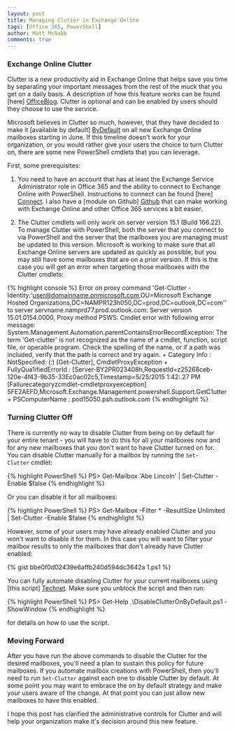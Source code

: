 ```yaml
---
layout: post
title: Managing Clutter in Exchange Online
tags: [Office 365, PowerShell]
author: Matt McNabb
comments: true
---
```


[OfficeBlog]: http://blogs.office.com/2014/11/11/de-clutter-inbox-office-365/
[ByDefault]: http://blogs.office.com/2015/05/18/de-cluttering-everyones-inbox/
[Connect]: https://technet.microsoft.com/en-us/library/jj984289(v=exchg.150).aspx
[Github]: https://github.com/mattmcnabb/O365Admin
[Technet]: https://gallery.technet.microsoft.com/Disable-Clutters-For-All-41834444
[Clutter]: /assets/img/Get-Clutter_Error.png

### Exchange Online Clutter
Clutter is a new productivity aid in Exchange Online that helps save you time by separating your important messages from the rest of the muck that you get on a daily basis. A description of how this feature works can be found [here] [OfficeBlog]. Clutter is optional and can be enabled by users should they choose to use the service.

Microsoft believes in Clutter so much, however, that they have decided to make it [available by default] [ByDefault] on all new Exchange Online mailboxes starting in June. If this timeline doesn't work for your organization, or you would rather give your users the choice to turn Clutter on, there are some new PowerShell cmdlets that you can leverage.

First, some prerequisites:

<!--more-->

1. You need to have an account that has at least the Exchange Service Administrator role in Office 365 and the ability to connect to Exchange Online with PowerShell. Instructions to connect can be found [here] [Connect]. I also have a [module on Github] [Github] that can make working with Exchange Online and other Office 365 services a bit easier.

2. The Clutter cmdlets will only work on server version 15.1 (Build 166.22). To manage Clutter with PowerShell, both the server that you connect to via PowerShell and the server that the mailboxes you are managing must be updated to this version. Microsoft is working to make sure that all Exchange Online servers are updated as quickly as possible, but you may still have some mailboxes that are on a prior version. If this is the case you will get an error when targeting those mailboxes with the Clutter cmdlets:

{% highlight console %}
Error on proxy command 'Get-Clutter -Identity:'user@domainname.onmicrosoft.com,OU=Microsoft Exchange Hosted Organizations,DC=NAMPR123h050,DC=prod,DC=outlook,DC=com'' to
server servname.namprd77.prod.outlook.com: Server version 15.01.0154.0000, Proxy method PSWS:
Cmdlet error with following error message:
System.Management.Automation.parentContainsErrorRecordException: The term 'Get-clutter' is not recognized as the name of a cmdlet, function, script file, or operable program. Check the spelling of the name, or if a path was included, verify that the path is correct and try again.
    + Category Info         : NotSpecified: (:) [Get-Clutter], CmdletProxyException
    + FullyQua1ifiedErrorId : [Server-BY2PR023408h,RequestId=z25268ceb-120e-4f43-9b35-33Ec0ac02c5,Timestamp=5/25/2015 1:42:.27 PM [Failurecategoryzcmdlet-cmdletproxyexception] 5FE2AEFD,Microsoft.Exchange.Management.powershell.Support.GetC1utter
    + PSComputerName        : pod15050.psh.outlook.com
{% endhighlight %}

### Turning Clutter Off
There is currently no way to disable Clutter from being on by default for your entire tenant - you will have to do this for all your mailboxes now and for any new mailboxes that you don't want to have Clutter turned on for.  You can disable Clutter manually for a mailbox by running the `Set-Clutter` cmdlet:

{% highlight PowerShell %}
PS> Get-Mailbox 'Abe Lincoln' | Set-Clutter -Enable $false
{% endhighlight %}

Or you can disable it for all mailboxes:

{% highlight PowerShell %}
PS> Get-Mailbox -Filter * -ResultSize Unlimited | Set-Clutter -Enable $false
{% endhighlight %}

However, some of your users may have already enabled Clutter and you won't want to disable it for them. In this case you will want to filter your mailbox results to only the mailboxes that don't already have Clutter enabled:

{% gist bbe0f0d02439e6affb240d594dc3642a 1.ps1 %}

You can fully automate disabling Clutter for your current mailboxes using [this script] [Technet]. Make sure you unblock the script and then run:

{% highlight PowerShell %}
PS> Get-Help .\DisableClutterOnByDefault.ps1 -ShowWindow
{% endhighlight %}

for details on how to use the script.

### Moving Forward
After you have run the above commands to disable the Clutter for the desired mailboxes, you'll need a plan to sustain this policy for future mailboxes. If you automate mailbox creations with PowerShell, then you'll need to run `Set-Clutter` against each one to disable Clutter by default. At some point you may want to embrace the on by default strategy and make your users aware of the change. At that point you can just allow new mailboxes to have this enabled.

I hope this post has clarified the administrative controls for Clutter and will help your organization make it's decision around this new feature.